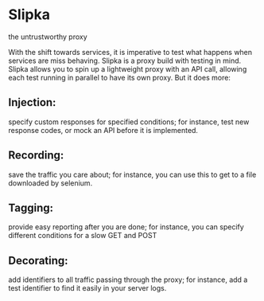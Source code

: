 # Slipka
the untrustworthy proxy


With the shift towards services, it is imperative to test what happens when services are miss behaving. Slipka is a proxy build with testing in mind. Slipka allows you to spin up a lightweight proxy with an API call, allowing each test running in parallel to have its own proxy. But it does more:

## Injection: 
specify custom responses for specified conditions; for instance, test new response codes, or mock an API before it is implemented.

## Recording: 
save the traffic you care about; for instance, you can use this to get to a file downloaded by selenium.

## Tagging: 
provide easy reporting after you are done; for instance, you can specify different conditions for a slow GET and POST 

## Decorating: 
add identifiers to all traffic passing through the proxy; for instance, add a test identifier to find it easily in your server logs.
